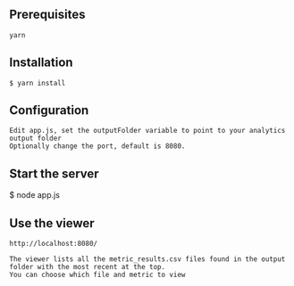 ## Prerequisites

	yarn

## Installation

    $ yarn install

## Configuration

	Edit app.js, set the outputFolder variable to point to your analytics output folder
	Optionally change the port, default is 8080.

## Start the server

  $ node app.js

 ## Use the viewer
 
 	http://localhost:8080/ 

 	The viewer lists all the metric_results.csv files found in the output folder with the most recent at the top.
 	You can choose which file and metric to view